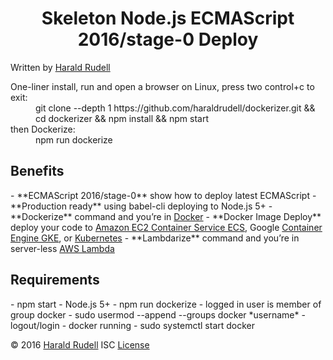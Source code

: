 <h1 align=center>
  Skeleton Node.js ECMAScript 2016/stage-0 Deploy
</h1>
Written by <a href=http://haraldrudell.com >Harald Rudell</a>

><dl>
  <dt>One-liner install, run and open a browser on Linux, press two control+c to exit:</dt>
  <dd>git clone --depth 1 https://github.com/haraldrudell/dockerizer.git && cd dockerizer && npm install && npm start</dd>
  <dt>then Dockerize:</dt>
  <dd>npm run dockerize</dd>
</dl>

<h2>Benefits</h2>
- **ECMAScript 2016/stage-0** show how to deploy latest ECMAScript
- **Production ready** using babel-cli deploying to Node.js 5+
- **Dockerize** command and you’re in <a href=https://www.docker.com>Docker</a>
- **Docker Image Deploy**
  deploy your code to <a href=https://aws.amazon.com/ecs>Amazon EC2 Container Service ECS</a>,
  Google <a href=https://cloud.google.com/container-engine>Container Engine GKE</a>, or
  <a href=http://kubernetes.io>Kubernetes</a>
- **Lambdarize** command and you’re in server-less <a href=https://aws.amazon.com/lambda/Lambdarize>AWS Lambda</a>

<h2>Requirements</h2>
- npm start
  - Node.js 5+
- npm run dockerize
  - logged in user is member of group docker
    - sudo usermod --append --groups docker *username*
    - logout/login
  - docker running
    - sudo systemctl start docker

© 2016 <a href=http://haraldrudell.com >Harald Rudell</a> ISC [License](LICENSE)
